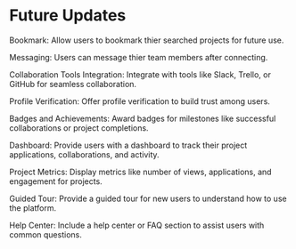 # Future Updates

Bookmark:
	Allow users to bookmark thier searched projects for future use.

Messaging:
	Users can message thier team members after connecting.
	
Collaboration Tools Integration: 
	Integrate with tools like Slack, Trello, or GitHub for seamless collaboration.
	
Profile Verification:
	Offer profile verification to build trust among users.
	
Badges and Achievements:
	Award badges for milestones like successful collaborations or project completions.
	
Dashboard:
	Provide users with a dashboard to track their project applications, collaborations, and activity.

Project Metrics:
	Display metrics like number of views, applications, and engagement for projects.
	
Guided Tour:
	Provide a guided tour for new users to understand how to use the platform.

Help Center:
	Include a help center or FAQ section to assist users with common questions.
